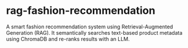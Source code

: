 # rag-fashion-recommendation
A smart fashion recommendation system using Retrieval-Augmented Generation (RAG). It semantically searches text-based product metadata using ChromaDB and re-ranks results with an LLM.
